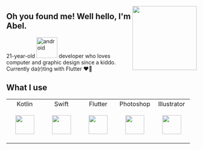 <img align='right' src="https://i.pinimg.com/originals/3f/2b/74/3f2b7432958ae4deaceed4e28b5322ed.gif" height="170"><h2>Oh you found me! Well hello, I'm Abel.</h2>
<p>21-year-old <img src="https://cdn.svgporn.com/logos/android.svg" width="55" alt="android"> developer who loves computer and graphic design since a kiddo. Currently da(r)ting with Flutter ♥🤫</p>
  
## What I use
<table>
  <tbody>
    <tr valign="top">
      <td width="20%" align="center">
        <span>Kotlin</span><br><br>
        <img width="50px" src="https://cdn.svgporn.com/logos/kotlin.svg"><br><br>
      </td>
      <td width="20%" align="center">
        <span>Swift</span><br><br>
        <img width="50px" src="https://cdn.svgporn.com/logos/swift.svg"><br><br>
      </td>
      <td width="20%" align="center">
        <span>Flutter</span><br><br>
        <img width="50px" src="https://cdn.svgporn.com/logos/flutter.svg"><br><br>
      </td>
      <td width="20%" align="center">
        <span>Photoshop</span><br><br>
        <img width="50px" src="https://cdn.worldvectorlogo.com/logos/photoshop-cc.svg"><br><br>
      </td>
      <td width="20%" align="center">
        <span>Illustrator</span><br><br>
        <img height="50px" src="https://cdn.worldvectorlogo.com/logos/adobe-illustrator-cc.svg"><br><br>
      </td>
    </tr>
  </tbody>
</table><br>

